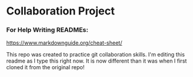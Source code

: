 # Collaboration Project

### For Help Writing READMEs:
https://www.markdownguide.org/cheat-sheet/

This repo was created to practice git collaboration skills. 
I'm editing this readme as I type this right now. It is now different than it was when I first cloned it from the original repo!
